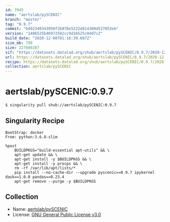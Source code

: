 ```yaml
---
id: 7945
name: "aertslab/pySCENIC"
branch: "master"
tag: "0.9.7"
commit: "b492340343950f2b978e5222d814300d527053eb"
version: "1486525b46972582cc9d16525c0dd7c2"
build_date: "2020-12-08T01:16:39.687Z"
size_mb: 798
size: 227680287
sif: "https://datasets.datalad.org/shub/aertslab/pySCENIC/0.9.7/2020-12-08-b4923403-1486525b/1486525b46972582cc9d16525c0dd7c2.simg"
url: https://datasets.datalad.org/shub/aertslab/pySCENIC/0.9.7/2020-12-08-b4923403-1486525b/
recipe: https://datasets.datalad.org/shub/aertslab/pySCENIC/0.9.7/2020-12-08-b4923403-1486525b/Singularity
collection: aertslab/pySCENIC
---
```


# aertslab/pySCENIC:0.9.7

```bash
$ singularity pull shub://aertslab/pySCENIC:0.9.7
```

## Singularity Recipe

```singularity
BootStrap: docker
From: python:3.6.8-slim

%post
    BUILDPKGS="build-essential apt-utils" && \
    apt-get update && \
    apt-get install -y $BUILDPKGS && \
    apt-get install -y procps && \
    rm -rf /var/lib/apt/lists/*
    pip install --no-cache-dir --upgrade pyscenic==0.9.7 ipykernel dask==1.0.0 pandas==0.23.4
    apt-get remove --purge -y $BUILDPKGS
```

## Collection

 - Name: [aertslab/pySCENIC](https://github.com/aertslab/pySCENIC)
 - License: [GNU General Public License v3.0](https://api.github.com/licenses/gpl-3.0)

